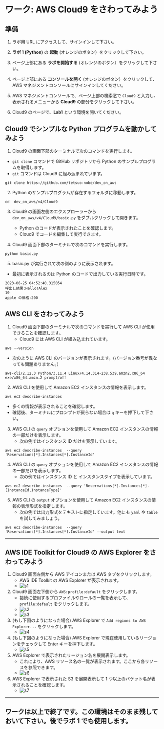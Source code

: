 # ワーク: AWS Cloud9 をさわってみよう

## 準備

1. ラボ用 URL にアクセスして、サインインして下さい。

1. **ラボ 1 (Python)** の **起動** (オレンジのボタン）をクリックして下さい。

1. ページ上部にある **ラボを開始する** (オレンジのボタン）をクリックして下さい。
   
1. ページ上部にある **コンソールを開く** (オレンジのボタン）をクリックして、AWS マネジメントコンソールにサインインしてください。

1. AWS マネジメントコンソールで、ページ上部の検索窓で `Cloud9` と入力し、表示されるメニューから **Cloud9** の部分をクリックして下さい。  

1. Cloud9 のページで、**Lab1** という環境を開いてください。

## Cloud9 でシンプルな Python プログラムを動かしてみよう

1. Cloud9 の画面下部のターミナルで次のコマンドを実行します。
  - `git clone` コマンドで GitHub リポジトリから Python のサンプルプログラムを取得します。
  - `git` コマンドは Cloud9 に組み込まれています。
  ```
  git clone https://github.com/tetsuo-nobe/dev_on_aws
  ```

2. Python のサンプルプログラムが存在するフォルダに移動します。

  ```
  cd  dev_on_aws/v4/Cloud9
  ```

3. Cloud9 の画面左側のエクスプローラーから `dev_on_aws/v4/Cloud9/basic.py` をダブルクリックして開きます。
   - Python のコードが表示されたことを確認します。
   - Cloud9 でコードを編集して実行できます。

4. Cloud9 画面下部のターミナルで次のコマンドを実行します。
    
  ```
  python basic.py 
  ```
5. basic.py が実行されて次の例のように表示されます。
  - 最初に表示されるのは Python のコードで出力している実行日時です。
```
2023-06-25 04:52:40.315054
呼出し結果:Hello!Alex
10
apple の価格:200
```

## AWS CLI をさわってみよう

1. Cloud9 画面下部のターミナルで次のコマンドを実行して AWS CLI が使用できることを確認します。
   - Cloud9 には AWS CLI が組み込まれています。
  ```
  aws --version
  ```
   - 次のように AWS CLI のバージョンが表示されます。(バージョン番号が異なっても問題ありません。） 
  ```
  aws-cli/2.12.3 Python/3.11.4 Linux/4.14.314-238.539.amzn2.x86_64 exe/x86_64.amzn.2 prompt/off
  ```
2. AWS CLI を使用して Amazon EC2 インスタンスの情報を表示します。 

  ```
  aws ec2 describe-instances 
  ```
   - 多くの情報が表示されることを確認します。
   - 確認後、ターミナルにプロンプトが戻らない場合は `q` キーを押下して下さい。
     
3. AWS CLI の `query` オプションを使用して Amazon EC2 インスタンスの情報の一部だけを表示します。 
   - 次の例ではインスタンス ID だけを表示しています。
  ```
  aws ec2 describe-instances  --query 'Reservations[*].Instances[*].InstanceId' 
  ```

4. AWS CLI の `query` オプションを使用して Amazon EC2 インスタンスの情報の一部だけを表示します。 
   - 次の例ではインスタンス ID と インスタンスタイプを表示しています。
  ```
  aws ec2 describe-instances  --query 'Reservations[*].Instances[*].[InstanceId,InstanceType]' 
  ```

5. AWS CLI の `output` オプションを使用して Amazon EC2 インスタンスの情報の表示形式を指定します。 
   - 次の例では出力形式をテキストに指定しています。他にも `yaml` や `table` を試してみましょう。
  ```
  aws ec2 describe-instances  --query 'Reservations[*].Instances[*].InstanceId' --output text
  ```

---
## AWS IDE Toolkit for Cloud9 の AWS Explorer をさわってみよう

1. Cloud9 画面左側から AWS アイコンまたは AWS タブをクリックします。
   - AWS IDE Toolkit の AWS Explorer が表示されます。
   - ![s1](https://dev.nobelabo.net/images/github/s1.png)
2. Cloud9 画面左下側から `AWS:profile:default` をクリックします。
   - 接続に使用するプロファイルやロールの一覧を表示して、`profile:default` をクリックします。
   - ![s2](https://dev.nobelabo.net/images/github/s2.png)
   - ![s3](https://dev.nobelabo.net/images/github/s3.png)
3. (もし下図のようになった場合) AWS Explorer で `Add regions to AWS Explorer...` をクリックします。
   - ![s4](https://dev.nobelabo.net/images/github/s4.png)
4. (もし下図のようになった場合) AWS Explorer で現在使用しているリージョンをチェックして Enter キーを押下します。
   - ![s5](https://dev.nobelabo.net/images/github/s5.png)
6. AWS Explorer で表示されたリージョン名を展開表示します。
   - これにより、AWS リソース名の一覧が表示されます。ここから各リソースを参照できます。
   - ![s6](https://dev.nobelabo.net/images/github/s6.png)
7. AWS Explorer で表示された S3 を展開表示して 1 つ以上のバケット名が表示されることを確認します。
   - ![s7](https://dev.nobelabo.net/images/github/s7.png)
---
## ワークは以上で終了です。この環境はそのまま残しておいて下さい。後でラボ 1 でも使用します。
